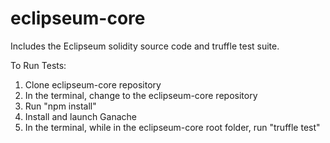 # eclipseum-core
Includes the Eclipseum solidity source code and truffle test suite.

To Run Tests:
1) Clone eclipseum-core repository
2) In the terminal, change to the eclipseum-core repository
3) Run "npm install"
4) Install and launch Ganache 
5) In the terminal, while in the eclipseum-core root folder, run "truffle test"
